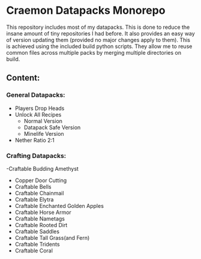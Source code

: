 # Craemon Datapacks Monorepo
This repository includes most of my datapacks. This is done to reduce the insane amount of tiny repositories I had before. It also provides an easy way of version updating them (provided no major changes apply to them). This is achieved using the included build python scripts. They allow me to reuse common files across multiple packs by merging multiple directories on build.

## Content:

### General Datapacks:
- Players Drop Heads
- Unlock All Recipes
    - Normal Version
    - Datapack Safe Version
    - Minelife Version
- Nether Ratio 2:1


### Crafting Datapacks:
-Craftable Budding Amethyst
- Copper Door Cutting
- Craftable Bells
- Craftable Chainmail
- Craftable Elytra
- Craftable Enchanted Golden Apples
- Craftable Horse Armor
- Craftable Nametags
- Craftable Rooted Dirt
- Craftable Saddles
- Craftable Tall Grass(and Fern)
- Craftable Tridents
- Craftable Coral